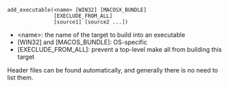 ```
add_executable(<name> [WIN32] [MACOSX_BUNDLE]
               [EXECLUDE_FROM_ALL]
               [source1] [source2 ...])
```
* \<name\>: the name of the target to build into an executable
* \[WIN32\] and \[MACOS_BUNDLE\]: OS-specific
* \[EXECLUDE_FROM_ALL\]: prevent a top-level make all from building this target

Header files can be found automatically, and generally there is no need to list them.
